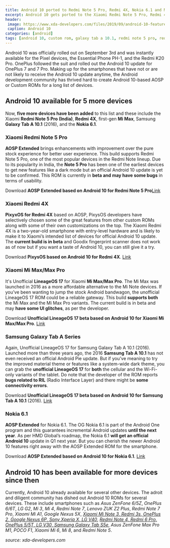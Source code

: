 ```yaml
---
title: Android 10 ported to Redmi Note 5 Pro, Redmi 4X, Nokia 6.1 and More
excerpt: Android 10 gets ported to the Xiaomi Redmi Note 5 Pro, Redmi 4X, Mi Max, 2016 Samsung Galaxy Tab A 10.1, and Nokia 6.1
header:
 image: https://www.xda-developers.com/files/2019/09/android-10-featured-4.png
 caption: Android 10
categories: [android]
tags: [android 10, custom rom, galaxy tab a 10.1, redmi note 5 pro, redmi 4x, nokia 6.1]
---
```

Android 10 was officially rolled out on September 3rd and was instantly available for the Pixel devices, the Essential Phone PH-1, and the Redmi K20 Pro. OnePlus followed the suit and rolled out the Android 10 update for OnePlus 7 and 7 Pro. Making up for the smartphones that have not or are not likely to receive the Android 10 update anytime, the Android development community has thrived hard to create Android 10-based AOSP or Custom ROMs for a long list of devices. 

## Android 10 available for 5 more devices

Now, **five more devices have been added** to this list and these include the Xiaomi **Redmi Note 5 Pro (India)**, **Redmi 4X**, first-gen **Mi Max**, Samsung **Galaxy Tab A 10.1** (2016), and the **Nokia 6.1**.

### Xiaomi Redmi Note 5 Pro

**AOSP Extended** brings enhancements with improvement over the pure stock experience for better user experience. This build supports Redmi Note 5 Pro, one of the most popular devices in the Redmi Note lineup. Due to its popularity in India, the **Note 5 Pro** has been one of the earliest devices to get new features like a dark mode but an official Android 10 update is yet to be confirmed. This ROM is currently in **beta and may have some bugs** in terms of usability.

Download **AOSP Extended based on Android 10 for Redmi Note 5 Pro**[Link](https://forum.xda-developers.com/redmi-note-5-pro/development/rom-aospextended-rom-v7-0-t3974935)

### Xiaomi Redmi 4X

**PixyxOS for Redmi 4X** based on AOSP, PixysOS developers have selectively chosen some of the great features from other custom ROMs along with some of their own customizations on the top. The Xiaomi Redmi 4X is a two-year-old smartphone with entry-level hardware and is likely to make it to Xiaomi’s intended list of devices for official Android 10 update. The **current build is in beta** and Goodix fingerprint scanner does not work as of now but if you want a taste of Android 10, you can still give it a try.

Download **PixysOS based on Android 10 for Redmi 4X**. [Link](https://forum.xda-developers.com/xiaomi-redmi-4x/development/rom-pixysos-3-0-t3974875)

### Xiaomi Mi Max/Max Pro

It's Unofficial **LineageOS 17** for Xiaomi **Mi Max/Max Pro**. The Mi Max was launched in 2016 as a more affordable alternative to the Mi Note devices. If you’ve been wanting to jump the stock Android bandwagon, the unofficial LineageOS 17 ROM could be a reliable gateway. This build **supports both** the Mi Max and the Mi Max Pro variants. The current build is in beta and may **have some UI glitches**, as per the developer.

Download **Unofficial LineageOS 17 beta based on Android 10 for Xiaomi Mi Max/Max Pro**. [Link](https://forum.xda-developers.com/mi-max/development/rom-lineageos-17-0-t3973175)

### Samsung Galaxy Tab A Series

Again, Unofficial LineageOS 17 for Samsung Galaxy Tab A 10.1 (2016). Launched more than three years ago, the 2016 **Samsung Tab A 10.1** has not even received an official Android Pie update. But if you’ve meaning to try the improved material theme or features like a system-wide dark theme, you can grab the **unofficial LineageOS 17** for **both** the cellular and the Wi-Fi-only variants of the tablet. Do note that the developer of the ROM reports **bugs related to RIL** (Radio Interface Layer) and there might be **some connectivity errors**.

Download **Unofficial LineageOS 17 beta based on Android 10 for Samsung Tab A 10.1** (2016). [Link](https://forum.xda-developers.com/galaxy-tab-a/development/rom-lineage-17-0-android-10-q-64bit-t3973561)

### Nokia 6.1

**AOSP Extended** for Nokia 6.1. The OG Nokia 6.1 is part of the Android One program and this guarantees incremental Android updates **until the next year**. As per HMD Global’s roadmap, the Nokia 6.1 **will get an official Android 10** update in Q1 next year. But you can cherish the newer Android 10 features right away with the AOSP Extended ROM for the smartphone.

Download **AOSP Extended based on Android 10 for Nokia 6.1**. [Link](https://forum.xda-developers.com/nokia-6-2018/development/rom-aospextended-rom-v7-0-t3974509)

## Android 10 has been available for more devices since then

Currently, Android 10 already available for several other devices. The adroit and diligent community has dished out Android 10 ROMs for several devices. These include smartphones such as _Asus ZenFone 6/5Z_, _OnePlus 6/6T_, _LG G2_, _Mi 3_, _Mi 4_, _Redmi Note 7_, _Lenovo ZUK Z2 Plus_, _Redmi Note 7 Pro_, _Xiaomi Mi A1_, _Google Nexus 5X_, [_Xiaomi Mi Note 3_, _Redmi 3s_, _OnePlus 2_, _Google Nexus 6P_, _Sony Xperia X_, _LG V40_](https://catetan.istimiwir.host/android/android-10-custom-roms-for-mi-note-3-oneplus-2-nexus-6p-xperi-x-lg-v40/), [_Redmi Note 4_, _Redmi 6 Pro_, _OnePlus 5/5T_, _LG V30_, _Samsung Galaxy Tab S5e_](https://catetan.istimiwir.host/android/android-10-custom-roms-for-redmi-note-4-redmi-6-pro-oneplus-5-5t-lg-v30-galaxy-tab-s5e/), _Asus ZenFone Max Pro M1_, _POCO F1_, _Xiaomi Mi 6_, _Mi 8_, and _Redmi Note 5_.

_source: xda-developers.com_
